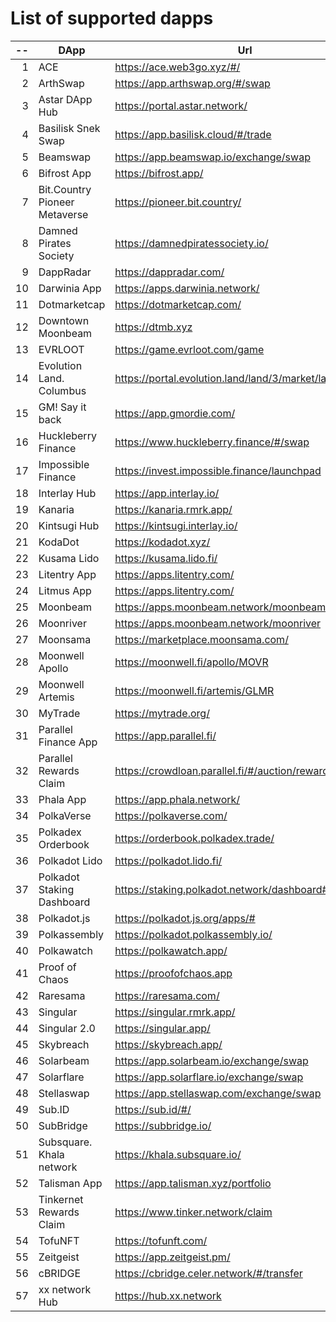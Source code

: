 
# List of supported dapps
| --  |             DApp              |                         Url                          |            Tags             |
| --: | ----------------------------- | ---------------------------------------------------- | --------------------------- |
|   1 | ACE                           | https://ace.web3go.xyz/#/                            | utilities                   |
|   2 | ArthSwap                      | https://app.arthswap.org/#/swap                      | defi,staking,evm            |
|   3 | Astar DApp Hub                | https://portal.astar.network/                        | defi,staking,evm            |
|   4 | Basilisk Snek Swap            | https://app.basilisk.cloud/#/trade                   | defi                        |
|   5 | Beamswap                      | https://app.beamswap.io/exchange/swap                | defi,staking,evm            |
|   6 | Bifrost App                   | https://bifrost.app/                                 | defi,crowdloans             |
|   7 | Bit.Country Pioneer Metaverse | https://pioneer.bit.country/                         | nft,staking                 |
|   8 | Damned Pirates Society        | https://damnedpiratessociety.io/                     | nft,evm                     |
|   9 | DappRadar                     | https://dappradar.com/                               | utilities                   |
|  10 | Darwinia App                  | https://apps.darwinia.network/                       | staking                     |
|  11 | Dotmarketcap                  | https://dotmarketcap.com/                            | utilities                   |
|  12 | Downtown Moonbeam             | https://dtmb.xyz                                     | evm,utilities               |
|  13 | EVRLOOT                       | https://game.evrloot.com/game                        | nft                         |
|  14 | Evolution Land. Columbus      | https://portal.evolution.land/land/3/market/land     | nft,evm                     |
|  15 | GM! Say it back               | https://app.gmordie.com/                             | community                   |
|  16 | Huckleberry Finance           | https://www.huckleberry.finance/#/swap               | defi,staking,evm            |
|  17 | Impossible Finance            | https://invest.impossible.finance/launchpad          | defi,evm                    |
|  18 | Interlay Hub                  | https://app.interlay.io/                             | staking,defi,crowdloans     |
|  19 | Kanaria                       | https://kanaria.rmrk.app/                            | nft                         |
|  20 | Kintsugi Hub                  | https://kintsugi.interlay.io/                        | staking,defi,crowdloans     |
|  21 | KodaDot                       | https://kodadot.xyz/                                 | nft                         |
|  22 | Kusama Lido                   | https://kusama.lido.fi/                              | staking,evm                 |
|  23 | Litentry App                  | https://apps.litentry.com/                           | evm                         |
|  24 | Litmus App                    | https://apps.litentry.com/                           | crowdloans,evm              |
|  25 | Moonbeam                      | https://apps.moonbeam.network/moonbeam               | staking,crowdloans,evm      |
|  26 | Moonriver                     | https://apps.moonbeam.network/moonriver              | staking,crowdloans,evm      |
|  27 | Moonsama                      | https://marketplace.moonsama.com/                    | nft,evm                     |
|  28 | Moonwell Apollo               | https://moonwell.fi/apollo/MOVR                      | defi,evm                    |
|  29 | Moonwell Artemis              | https://moonwell.fi/artemis/GLMR                     | defi,evm                    |
|  30 | MyTrade                       | https://mytrade.org/                                 | defi,evm                    |
|  31 | Parallel Finance App          | https://app.parallel.fi/                             | defi                        |
|  32 | Parallel Rewards Claim        | https://crowdloan.parallel.fi/#/auction/rewards/     | crowdloans                  |
|  33 | Phala App                     | https://app.phala.network/                           | defi,staking                |
|  34 | PolkaVerse                    | https://polkaverse.com/                              | community                   |
|  35 | Polkadex Orderbook            | https://orderbook.polkadex.trade/                    | defi,utilities              |
|  36 | Polkadot Lido                 | https://polkadot.lido.fi/                            | staking,evm                 |
|  37 | Polkadot Staking Dashboard    | https://staking.polkadot.network/dashboard#/overview | staking                     |
|  38 | Polkadot.js                   | https://polkadot.js.org/apps/#                       | utilities                   |
|  39 | Polkassembly                  | https://polkadot.polkassembly.io/                    | community                   |
|  40 | Polkawatch                    | https://polkawatch.app/                              | staking                     |
|  41 | Proof of Chaos                | https://proofofchaos.app                             | nft,community               |
|  42 | Raresama                      | https://raresama.com/                                | nft                         |
|  43 | Singular                      | https://singular.rmrk.app/                           | nft                         |
|  44 | Singular 2.0                  | https://singular.app/                                | nft                         |
|  45 | Skybreach                     | https://skybreach.app/                               | nft,evm                     |
|  46 | Solarbeam                     | https://app.solarbeam.io/exchange/swap               | defi,staking,evm            |
|  47 | Solarflare                    | https://app.solarflare.io/exchange/swap              | defi,staking,evm            |
|  48 | Stellaswap                    | https://app.stellaswap.com/exchange/swap             | defi,staking,evm            |
|  49 | Sub.ID                        | https://sub.id/#/                                    | utilities                   |
|  50 | SubBridge                     | https://subbridge.io/                                | defi,evm                    |
|  51 | Subsquare. Khala network      | https://khala.subsquare.io/                          | community                   |
|  52 | Talisman App                  | https://app.talisman.xyz/portfolio                   | defi,crowdloans             |
|  53 | Tinkernet Rewards Claim       | https://www.tinker.network/claim                     | crowdloans                  |
|  54 | TofuNFT                       | https://tofunft.com/                                 | nft,evm                     |
|  55 | Zeitgeist                     | https://app.zeitgeist.pm/                            | utilities                   |
|  56 | cBRIDGE                       | https://cbridge.celer.network/#/transfer             | defi,evm                    |
|  57 | xx network Hub                | https://hub.xx.network                               | community,staking,utilities |
